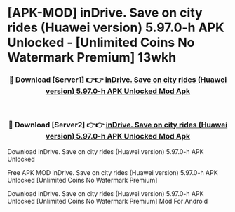 # [APK-MOD] inDrive. Save on city rides (Huawei version) 5.97.0-h APK Unlocked - [Unlimited Coins No Watermark Premium] 13wkh



<div align="center">
<h3>🔴 Download [Server1] 👉👉 <a href="https://momento.my/?title=inDrive._Save_on_city_rides_(Huawei_version)_5.97.0-h_APK_Unlocked">inDrive. Save on city rides (Huawei version) 5.97.0-h APK Unlocked Mod Apk</a></h3><br>

<h3>🔴 Download [Server2] 👉👉 <a href="https://momento.my/?title=inDrive._Save_on_city_rides_(Huawei_version)_5.97.0-h_APK_Unlocked">inDrive. Save on city rides (Huawei version) 5.97.0-h APK Unlocked Mod Apk</a></h3>
</div>



Download inDrive. Save on city rides (Huawei version) 5.97.0-h APK Unlocked 

Free APK MOD inDrive. Save on city rides (Huawei version) 5.97.0-h APK Unlocked [Unlimited Coins No Watermark Premium]

Download inDrive. Save on city rides (Huawei version) 5.97.0-h APK Unlocked [Unlimited Coins No Watermark Premium] Mod For Android
